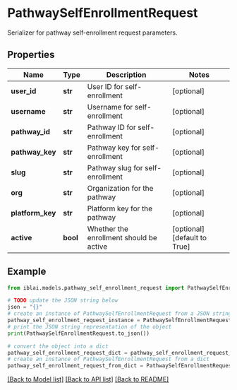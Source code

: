 # PathwaySelfEnrollmentRequest

Serializer for pathway self-enrollment request parameters.

## Properties

Name | Type | Description | Notes
------------ | ------------- | ------------- | -------------
**user_id** | **str** | User ID for self-enrollment | [optional] 
**username** | **str** | Username for self-enrollment | [optional] 
**pathway_id** | **str** | Pathway ID for self-enrollment | [optional] 
**pathway_key** | **str** | Pathway key for self-enrollment | [optional] 
**slug** | **str** | Pathway slug for self-enrollment | [optional] 
**org** | **str** | Organization for the pathway | [optional] 
**platform_key** | **str** | Platform key for the pathway | [optional] 
**active** | **bool** | Whether the enrollment should be active | [optional] [default to True]

## Example

```python
from iblai.models.pathway_self_enrollment_request import PathwaySelfEnrollmentRequest

# TODO update the JSON string below
json = "{}"
# create an instance of PathwaySelfEnrollmentRequest from a JSON string
pathway_self_enrollment_request_instance = PathwaySelfEnrollmentRequest.from_json(json)
# print the JSON string representation of the object
print(PathwaySelfEnrollmentRequest.to_json())

# convert the object into a dict
pathway_self_enrollment_request_dict = pathway_self_enrollment_request_instance.to_dict()
# create an instance of PathwaySelfEnrollmentRequest from a dict
pathway_self_enrollment_request_from_dict = PathwaySelfEnrollmentRequest.from_dict(pathway_self_enrollment_request_dict)
```
[[Back to Model list]](../README.md#documentation-for-models) [[Back to API list]](../README.md#documentation-for-api-endpoints) [[Back to README]](../README.md)


